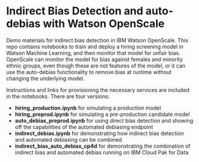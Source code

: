 # Indirect Bias Detection and auto-debias with Watson OpenScale

Demo materials for indirect bias detection in IBM Watson OpenScale. This repo contains notebooks to train and deploy a hiring screening model in Watson Machine Learning, and then monitor that model for unfair bias. OpenScale can monitor the model for bias against females and minority ethnic groups, even though these are not features of the model, or it can use the auto-debias functionality to remove bias at runtime without changing the underlying model.

Instructions and links for provisioning the necessary services are included in the notebooks. There are four versions:
* **hiring_production.ipynb** for simulating a production model
* **hiring_preprod.ipynb** for simulating a pre-production candidate model
* **auto_debias_preprod.ipynb** for using direct bias detection and showing off the capabilities of the automated debiasing endpoint
* **indirect_debias.ipynb** for demonstrating how indirect bias detection and automated debiasing can be combined
* **indirect_bias_auto_debias_cp4d** for demonstrating the combination of indirect bias and automated debias running on IBM Cloud Pak for Data
